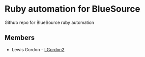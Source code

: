 # Ruby automation for BlueSource

Github repo for BlueSource ruby automation

## Members
* Lewis Gordon - [LGordon2](https://github.com/LGordon2)
